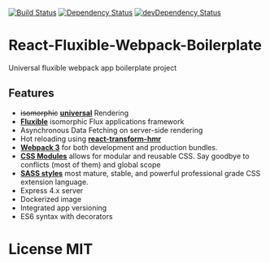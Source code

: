 [![Build Status](https://travis-ci.org/Weeronline/fluxible-webpack-boilerplate.svg?branch=master)](https://travis-ci.org/Weeronline/fluxible-webpack-boilerplate)
[![Dependency Status][dep-status-img]][dep-status-link] [![devDependency Status][dev-dep-status-img]][dev-dep-status-link]

# React-Fluxible-Webpack-Boilerplate

Universal fluxible webpack app boilerplate project

[dep-status-img]: https://david-dm.org/choonkending/react-webpack-node.svg
[dep-status-link]: https://david-dm.org/choonkending/react-webpack-node
[dev-dep-status-img]: https://david-dm.org/choonkending/react-webpack-node/dev-status.svg
[dev-dep-status-link]: https://david-dm.org/choonkending/react-webpack-node#info=devDependencies


## Features
- ~~isomorphic~~ [**universal**](https://medium.com/@ghengeveld/isomorphism-vs-universal-javascript-4b47fb481beb#.4x2t3jlmx) Rendering
- [**Fluxible**](https://http://fluxible.io/) isomorphic Flux applications framework
- Asynchronous Data Fetching on server-side rendering
- Hot reloading using [**react-transform-hmr**](https://github.com/gaearon/react-transform-hmr)
- [**Webpack 3**](https://github.com/webpack/webpack) for both development and production bundles.
- [**CSS Modules**](https://github.com/css-modules/css-modules) allows for modular and reusable CSS. Say goodbye to conflicts (most of them) and global scope
- [**SASS styles**](https://sass-lang.com/) most mature, stable, and powerful professional grade CSS extension language.
- Express 4.x server
- Dockerized image
- Integrated app versioning
- ES6 syntax with decorators 

License
MIT
=======
[dep-status-img]: https://david-dm.org/Weeronline/fluxible-webpack-boilerplate.svg
[dep-status-link]: https://david-dm.org/Weeronline/fluxible-webpack-boilerplate
[dev-dep-status-img]: https://david-dm.org/Weeronline/fluxible-webpack-boilerplate/dev-status.svg
[dev-dep-status-link]: https://david-dm.org/Weeronline/fluxible-webpack-boilerplate#info=devDependencies
